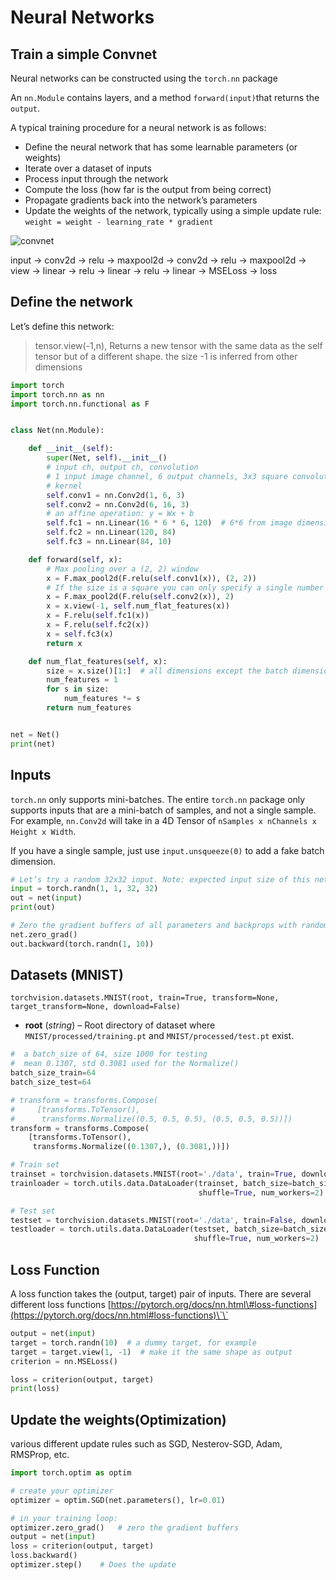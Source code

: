 # Neural Networks

## Train a simple Convnet

Neural networks can be constructed using the `torch.nn` package

An `nn.Module` contains layers, and a method `forward(input)`that returns the `output`.

A typical training procedure for a neural network is as follows:

* Define the neural network that has some learnable parameters \(or weights\)
* Iterate over a dataset of inputs
* Process input through the network
* Compute the loss \(how far is the output from being correct\)
* Propagate gradients back into the network’s parameters
* Update the weights of the network, typically using a simple update rule: `weight = weight - learning_rate * gradient`

![convnet](https://pytorch.org/tutorials/_images/mnist.png)

input -&gt; conv2d -&gt; relu -&gt; maxpool2d -&gt; conv2d -&gt; relu -&gt; maxpool2d -&gt; view -&gt; linear -&gt; relu -&gt; linear -&gt; relu -&gt; linear -&gt; MSELoss -&gt; loss

## Define the network

Let’s define this network:

> tensor.view\(-1,n\), Returns a new tensor with the same data as the self tensor but of a different shape. the size -1 is inferred from other dimensions

```python
import torch
import torch.nn as nn
import torch.nn.functional as F


class Net(nn.Module):

    def __init__(self):
        super(Net, self).__init__()
        # input ch, output ch, convolution
        # 1 input image channel, 6 output channels, 3x3 square convolution
        # kernel
        self.conv1 = nn.Conv2d(1, 6, 3)
        self.conv2 = nn.Conv2d(6, 16, 3)
        # an affine operation: y = Wx + b
        self.fc1 = nn.Linear(16 * 6 * 6, 120)  # 6*6 from image dimension 
        self.fc2 = nn.Linear(120, 84)
        self.fc3 = nn.Linear(84, 10)

    def forward(self, x):
        # Max pooling over a (2, 2) window
        x = F.max_pool2d(F.relu(self.conv1(x)), (2, 2))
        # If the size is a square you can only specify a single number
        x = F.max_pool2d(F.relu(self.conv2(x)), 2)
        x = x.view(-1, self.num_flat_features(x))
        x = F.relu(self.fc1(x))
        x = F.relu(self.fc2(x))
        x = self.fc3(x)
        return x

    def num_flat_features(self, x):
        size = x.size()[1:]  # all dimensions except the batch dimension
        num_features = 1
        for s in size:
            num_features *= s
        return num_features


net = Net()
print(net)
```

## Inputs <a id="Update-the-weights"></a>

`torch.nn` only supports mini-batches. The entire `torch.nn` package only supports inputs that are a mini-batch of samples, and not a single sample. For example, `nn.Conv2d` will take in a 4D Tensor of `nSamples x nChannels x Height x Width`.

If you have a single sample, just use `input.unsqueeze(0)` to add a fake batch dimension.

```python
# Let’s try a random 32x32 input. Note: expected input size of this net (LeNet) is 32x32. 
input = torch.randn(1, 1, 32, 32)
out = net(input)
print(out)

# Zero the gradient buffers of all parameters and backprops with random gradients
net.zero_grad()
out.backward(torch.randn(1, 10))
```

## Datasets \(MNIST\)

`torchvision.datasets.MNIST(root, train=True, transform=None, target_transform=None, download=False)`

* **root** \(_string_\) – Root directory of dataset where `MNIST/processed/training.pt` and `MNIST/processed/test.pt` exist.

```python
#  a batch_size of 64, size 1000 for testing
#  mean 0.1307, std 0.3081 used for the Normalize() 
batch_size_train=64
batch_size_test=64

# transform = transforms.Compose(
#     [transforms.ToTensor(),
#      transforms.Normalize((0.5, 0.5, 0.5), (0.5, 0.5, 0.5))])   
transform = transforms.Compose(
    [transforms.ToTensor(),
     transforms.Normalize((0.1307,), (0.3081,))])  

# Train set    
trainset = torchvision.datasets.MNIST(root='./data', train=True, download=True, transform=transform)
trainloader = torch.utils.data.DataLoader(trainset, batch_size=batch_size_train,
                                          shuffle=True, num_workers=2)

# Test set
testset = torchvision.datasets.MNIST(root='./data', train=False, download=True, transform=transform)
testloader = torch.utils.data.DataLoader(testset, batch_size=batch_size_test,
                                         shuffle=True, num_workers=2)
```

## Loss Function <a id="Update-the-weights"></a>

A loss function takes the \(output, target\) pair of inputs. There are several different loss functions [https://pytorch.org/docs/nn.html\#loss-functions](https://pytorch.org/docs/nn.html#loss-functions)\`\`

```python
output = net(input)
target = torch.randn(10)  # a dummy target, for example
target = target.view(1, -1)  # make it the same shape as output
criterion = nn.MSELoss()

loss = criterion(output, target)
print(loss)
```

## Update the weights\(Optimization\) <a id="Update-the-weights"></a>

various different update rules such as SGD, Nesterov-SGD, Adam, RMSProp, etc.

```python
import torch.optim as optim

# create your optimizer
optimizer = optim.SGD(net.parameters(), lr=0.01)

# in your training loop:
optimizer.zero_grad()   # zero the gradient buffers
output = net(input)
loss = criterion(output, target)
loss.backward()
optimizer.step()    # Does the update
```

